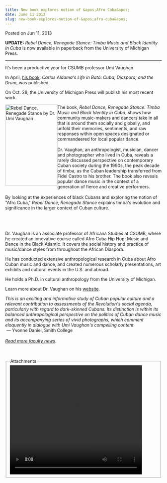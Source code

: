 ```yaml
---
title: New book explores notion of &apos;Afro Cuba&apos;
date: June 11 2013
slug: new-book-explores-notion-of-&apos;afro-cuba&apos;
---
```


 



<span class="date">Posted on Jun 11, 2013    </span>
<p><strong>UPDATE:</strong> <em>Rebel Dance, Renegade Stance: Timba
Music and Black Identity in Cuba</em>&#xA0;is now available in
paperback from the University of Michigan Press.</p>
<hr>
<p>It&#x2019;s been a productive year for CSUMB professor Umi Vaughan.</p>
<p>In April, <a href="../../mar/15/new-book-traces-history-bata%CC%81-drumming.html" rel="nofollow">his book</a>, <em>Carlos Aldama&apos;s Life in Bat&#xE1;:
Cuba, Diaspora, and the Drum</em>, was published.</p>
<p>On Oct. 28, the University of Michigan Press will publish his
most recent work.</p>
<p><img alt="Rebel Dance, Renegade Stance by Dr. Umi Vaughan" src="https://news.csumb.edu/sites/default/files/65/attachments/news/images/umi_book_for_web.jpg" style="float:left; width:168px; height:260px">The book, <em>Rebel
Dance, Renegade Stance: Timba Music and Black Identity in
Cuba</em>, shows how community music-makers and dancers take in all
that is around them socially and globally, and unfold their
memories, sentiments, and raw responses within open spaces
designated or commandeered for local popular dance.<br>
<br>
Dr. Vaughan, an anthropologist, musician, dancer and photographer
who lived in Cuba, reveals a rarely discussed perspective on
contemporary Cuban society during the 1990s, the peak decade of
timba, as the Cuban leadership transferred from Fidel Castro to his
brother. The book also reveals popular dance music in the context
of a generation of fierce and creative performers.<br>
<br>
By looking at the experiences of black Cubans and exploring the
notion of &quot;Afro Cuba,&quot; <em>Rebel Dance, Renegade Stance</em>
explains timba&apos;s evolution and significance in the larger context
of Cuban culture.</br></br></br></br></img></p>
<p>Dr. Vaughan is an associate professor of Africana Studies at
CSUMB, where he&#xA0;created an&#xA0;innovative course called Afro
Cuba Hip Hop: Music and Dance in the Black Atlantic. It covers the
social history and practice of music/dance styles from throughout
the African Diaspora.</p>
<p>He has conducted extensive anthropological research in Cuba
about Afro Cuban music and dance, and created numerous scholarly
presentations, art exhibits and cultural events in the U.S. and
abroad.</p>
<p>He holds a Ph.D. in cultural anthropology from the University of
Michigan.</p>
<p>Learn more about Dr. Vaughan on his <a href="https://umiart.com" rel="nofollow">website</a>.&#xA0;</p>
<p><em>This is an exciting and informative study of Cuban popular
culture and a relevant contribution to assessments of the
Revolution&apos;s social agenda, particularly with regard to
dark-skinned Cubans. Its distinction is within its balanced
anthropological perspective on the politics of Cuban dance music
and its accompanying series of vivid photographs, which comment
eloquently in dialogue with Umi Vaughan&apos;s compelling
content.</em><br>
&#x2028;&#x2014; Yvonne Daniel, Smith College<br>
<br>
<em><a href="../../nov/25/faculty-highlights.html" rel="nofollow">Read more faculty news</a></em>.</br></br></br></p>
<fieldset class="fieldgroup group-attachments">
<legend>Attachments</legend>
<div class="field field-type-emvideo field-field-attach-video">
<div class="field-items">
<div class="field-item odd">
<div class="emvideo emvideo-video emvideo-youtube">
<div class="emfield-emvideo emfield-emvideo-youtube">
<div id="emvideo-youtube-flash-wrapper-1">
<!--<object type="application/x-shockwave-flash" height="350" width="425" data="https://www.youtube.com/v/Ua16dMpRZfM&amp;rel=0&amp;enablejsapi=1&amp;playerapiid=ytplayer&amp;fs=1" id="emvideo-youtube-flash-1">
          <param name="movie" value="https://www.youtube.com/v/Ua16dMpRZfM&amp;rel=0&amp;enablejsapi=1&amp;playerapiid=ytplayer&amp;fs=1" />
          <param name="allowScriptAccess" value="sameDomain"/>
          <param name="quality" value="best"/>
          <param name="allowFullScreen" value="true"/>
          <param name="bgcolor" value="#FFFFFF"/>
          <param name="scale" value="noScale"/>
          <param name="salign" value="TL"/>
          <param name="FlashVars" value="playerMode=embedded" />
          <param name="wmode" value="transparent" />
        </object>-->
<video controls="" width="425" height="350">
<source src="https://r20---sn-o097zne6.googlevideo.com/videoplayback?ipbits=0&amp;sparams=dur,id,initcwndbps,ip,ipbits,itag,mm,ms,mv,pl,ratebypass,source,upn,expire&amp;initcwndbps=4287500&amp;id=o-AGwYxwxbQrF0q87pG6TDYjgAdPWqG-Wfad4TnmySmd9_&amp;ratebypass=yes&amp;pl=23&amp;signature=4725A0501AC5F6F67D74D99AE89B3CAC5AC29F6C.485CC8F56DD46C1E1ED3950DB0008C41DF508C86&amp;mm=31&amp;key=yt5&amp;upn=XOeDTLskqks&amp;ms=au&amp;source=youtube&amp;fexp=900718,907263,916104,923368,927622,929821,930676,936121,9406392,941004,943917,947225,948124,952302,952605,952901,955301,957103,957105,957201,959701&amp;mv=m&amp;dur=245.852&amp;mt=1422319324&amp;itag=18&amp;ip=198.189.249.65&amp;expire=1422340970&amp;sver=3&amp;name=Ua16dMpRZfM" type="video/mp4"/></video></div>
</div>
</div>
</div>
</div>
</div>
</fieldset>
</hr>




 
